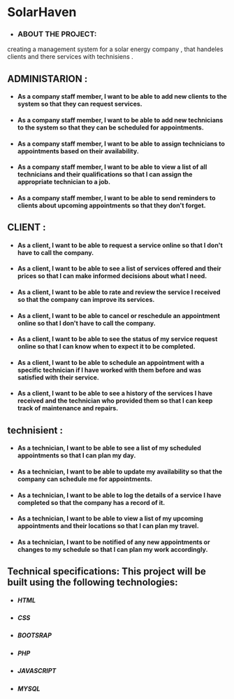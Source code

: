 # SolarHaven 

* ### ABOUT THE PROJECT:
creating a management system for a solar energy company , that handeles  clients and there services with technisiens .


 ## ADMINISTARION : 

* #### As a company staff member, I want to be able to add new clients to the system so that they can request services.
* #### As a company staff member, I want to be able to add new technicians to the system so that they can be scheduled for appointments.

* #### As a company staff member, I want to be able to assign technicians to appointments based on their availability.
* #### As a company staff member, I want to be able to view a list of all technicians and their qualifications so that I can assign the appropriate technician to a job.
* #### As a company staff member, I want to be able to send reminders to clients about upcoming appointments so that they don't forget.


 ## CLIENT :

 * #### As a client, I want to be able to request a service online so that I don't have to call the company.
* #### As a client, I want to be able to see a list of services offered and their prices so that I can make informed decisions about what I need.
* #### As a client, I want to be able to rate and review the service I received so that the company can improve its services.
* #### As a client, I want to be able to cancel or reschedule an appointment online so that I don't have to call the company.
* #### As a client, I want to be able to see the status of my service request online so that I can know when to expect it to be completed.
* #### As a client, I want to be able to schedule an appointment with a specific technician if I have worked with them before and was satisfied with their service.
* #### As a client, I want to be able to see a history of the services I have received and the technician who provided them so that I can keep track of maintenance and repairs.


 ## technisient : 
* #### As a technician, I want to be able to see a list of my scheduled appointments so that I can plan my day.
* #### As a technician, I want to be able to update my availability so that the company can schedule me for appointments.
* #### As a technician, I want to be able to log the details of a service I have completed so that the company has a record of it.
* #### As a technician, I want to be able to view a list of my upcoming appointments and their locations so that I can plan my travel.
* #### As a technician, I want to be notified of any new appointments or changes to my schedule so that I can plan my work accordingly.  



 ## Technical specifications:  This project will be built using the following technologies:

* ##### HTML
* ##### CSS
* ##### BOOTSRAP
* ##### PHP
* ##### JAVASCRIPT
* ##### MYSQL




